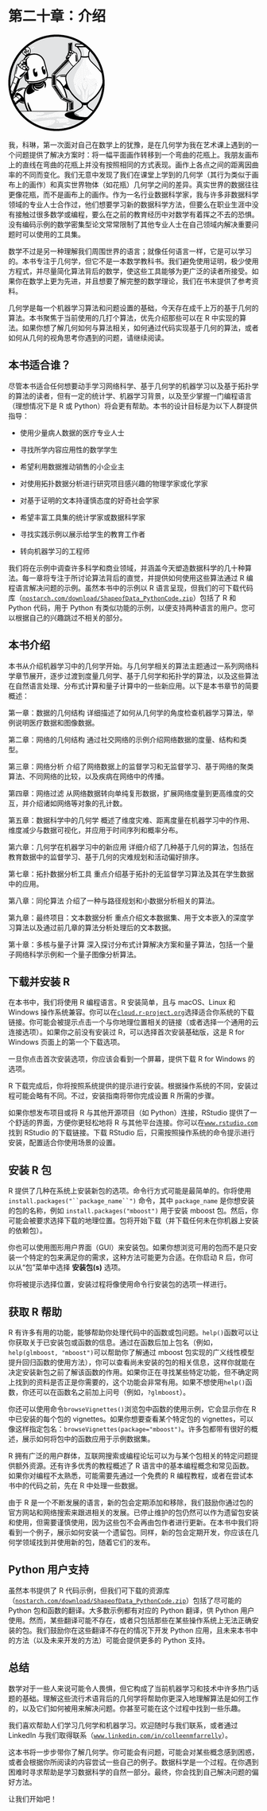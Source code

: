 # 第二十章：介绍

![](img/chapterart.png)

我，科琳，第一次面对自己在数学上的犹豫，是在几何学为我在艺术课上遇到的一个问题提供了解决方案时：将一幅平面画作转移到一个弯曲的花瓶上。我朋友画布上的直线在弯曲的花瓶上并没有按照相同的方式表现。画作上各点之间的距离因曲率的不同而变化。我们无意中发现了我们在课堂上学到的几何学（其行为类似于画布上的画作）和真实世界物体（如花瓶）几何学之间的差异。真实世界的数据往往更像花瓶，而不是画布上的画作。作为一名行业数据科学家，我与许多非数据科学领域的专业人士合作过，他们想要学习新的数据科学方法，但要么在职业生涯中没有接触过很多数学或编程，要么在之前的教育经历中对数学有着挥之不去的恐惧。没有编码示例的数学密集型论文常常限制了其他专业人士在自己领域内解决重要问题时可以使用的工具集。

数学不过是另一种理解我们周围世界的语言；就像任何语言一样，它是可以学习的。本书专注于几何学，但它不是一本数学教科书。我们避免使用证明，极少使用方程式，并尽量简化算法背后的数学，使这些工具能够为更广泛的读者所接受。如果你在数学上更为先进，并且想要了解完整的数学理论，我们在书末提供了参考资料。

几何学是每一个机器学习算法和问题设置的基础，今天存在成千上万的基于几何的算法。本书聚焦于当前使用的几打个算法，优先介绍那些可以在 R 中实现的算法。如果你想了解几何如何与算法相关，如何通过代码实现基于几何的算法，或者如何从几何的视角思考你遇到的问题，请继续阅读。

## 本书适合谁？

尽管本书适合任何想要动手学习网络科学、基于几何学的机器学习以及基于拓扑学的算法的读者，但有一定的统计学、机器学习背景，以及至少掌握一门编程语言（理想情况下是 R 或 Python）将会更有帮助。本书的设计目标是为以下人群提供指导：

+   使用少量病人数据的医疗专业人士

+   寻找所学内容应用性的数学学生

+   希望利用数据推动销售的小企业主

+   对使用拓扑数据分析进行研究项目感兴趣的物理学家或化学家

+   对基于证明的文本持谨慎态度的好奇社会学家

+   希望丰富工具集的统计学家或数据科学家

+   寻找实践示例以展示给学生的教育工作者

+   转向机器学习的工程师

我们将在示例中调查许多科学和商业领域，并涵盖今天塑造数据科学的几十种算法。每一章将专注于所讨论算法背后的直觉，并提供如何使用这些算法通过 R 编程语言解决问题的示例。虽然本书中的示例以 R 语言呈现，但我们的可下载代码库（[`nostarch.com/download/ShapeofData_PythonCode.zip`](https://nostarch.com/download/ShapeofData_PythonCode.zip)）包括了 R 和 Python 代码，用于 Python 有类似功能的示例，以便支持两种语言的用户。您可以根据自己的兴趣跳过不相关的部分。

## 本书介绍

本书从介绍机器学习中的几何学开始。与几何学相关的算法主题通过一系列网络科学章节展开，逐步过渡到度量几何学、基于几何学和拓扑学的算法，以及这些算法在自然语言处理、分布式计算和量子计算中的一些新应用。以下是本书章节的简要概述：

第一章：数据的几何结构 详细描述了如何从几何学的角度检查机器学习算法，举例说明医疗数据和图像数据。

第二章：网络的几何结构 通过社交网络的示例介绍网络数据的度量、结构和类型。

第三章：网络分析 介绍了网络数据上的监督学习和无监督学习、基于网络的聚类算法、不同网络的比较，以及疾病在网络中的传播。

第四章：网络过滤 从网络数据转向单纯复形数据，扩展网络度量到更高维度的交互，并介绍诸如网络等对象的孔计数。

第五章：数据科学中的几何学 概述了维度灾难、距离度量在机器学习中的作用、维度减少与数据可视化，并应用于时间序列和概率分布。

第六章：几何学在机器学习中的新应用 详细介绍了几种基于几何的算法，包括在教育数据中的监督学习、基于几何的灾难规划和活动偏好排序。

第七章：拓扑数据分析工具 重点介绍基于拓扑的无监督学习算法及其在学生数据中的应用。

第八章：同伦算法 介绍了一种与路径规划和小数据分析相关的算法。

第九章：最终项目：文本数据分析 重点介绍文本数据集、用于文本嵌入的深度学习算法以及通过前几章的算法分析处理后的文本数据。

第十章：多核与量子计算 深入探讨分布式计算解决方案和量子算法，包括一个量子网络科学示例和一个量子图像分析算法。

## 下载并安装 R

在本书中，我们将使用 R 编程语言。R 安装简单，且与 macOS、Linux 和 Windows 操作系统兼容。你可以在[`cloud.r-project.org`](https://cloud.r-project.org)选择适合你系统的下载链接。你可能会被提示点击一个与你地理位置相关的链接（或者选择一个通用的云连接选项）。如果你之前没有安装过 R，可以选择首次安装基础版，这是 R for Windows 页面上的第一个下载选项。

一旦你点击首次安装选项，你应该会看到一个屏幕，提供下载 R for Windows 的选项。

R 下载完成后，你将按照系统提供的提示进行安装。根据操作系统的不同，安装过程可能会略有不同。不过，安装指南将带你完成设置 R 所需的步骤。

如果你想发布项目或将 R 与其他开源项目（如 Python）连接，RStudio 提供了一个舒适的界面，方便你更轻松地将 R 与其他平台连接。你可以在[`www.rstudio.com`](https://www.rstudio.com)找到 RStudio 的下载链接。下载 RStudio 后，只需按照操作系统的命令提示进行安装，配置适合你使用场景的设置。

## 安装 R 包

R 提供了几种在系统上安装新包的选项。命令行方式可能是最简单的。你将使用 `install.packages("``package_name``")` 命令，其中 `package_name` 是你想安装的包的名称，例如 `install.packages("mboost")` 用于安装 mboost 包。然后，你可能会被要求选择下载的地理位置。包将开始下载（并下载任何未在你机器上安装的依赖包）。

你也可以使用图形用户界面（GUI）来安装包。如果你想浏览可用的包而不是只安装一个特定的包来满足你的需求，这种方法可能更为合适。在你启动 R 后，你可以从“包”菜单中选择 **安装包(s)** 选项。

你将被提示选择位置，安装过程将像使用命令行安装包的选项一样进行。

## 获取 R 帮助

R 有许多有用的功能，能够帮助你处理代码中的函数或包问题。`help()`函数可以让你获取关于已安装包或函数的信息。通过在函数后加上包名（例如，`help(glmboost, "mboost")`可以帮助你了解通过 mboost 包实现的广义线性模型提升回归函数的使用方法），你可以查看尚未安装的包的相关信息，这样你就能在决定安装新包之前了解该函数的作用。如果你正在寻找某些特定功能，但不确定网上找到的资料是否正是你需要的，这个功能会非常有用。如果不想使用`help()`函数，你还可以在函数名之前加上问号（例如，`?glmboost`）。

你还可以使用命令`browseVignettes()`浏览包中函数的使用示例，它会显示你在 R 中已安装的每个包的 vignettes。如果你想要查看某个特定包的 vignettes，可以像这样指定包名：`browseVignettes(package="mboost")`。许多包都带有很好的概述，展示如何将包中的函数应用于示例数据集。

R 拥有广泛的用户群体，互联网搜索或编程论坛可以为与某个包相关的特定问题提供额外资源。还有许多优秀的教程概述了 R 语言中的基本编程概念和常见函数。如果你对编程不太熟悉，可能需要先通过一个免费的 R 编程教程，或者在尝试本书中的代码之前，先在 R 中处理一些数据。

由于 R 是一个不断发展的语言，新的包会定期添加和移除，我们鼓励你通过包的官方网站和网络搜索来跟进相关的发展。已停止维护的包仍然可以作为遗留包安装和使用，但需要谨慎使用，因为这些包不会再由包作者进行更新。在本书中我们将看到一个例子，展示如何安装一个遗留包。同样，新的包会定期开发，你应该在几何学领域找到并使用新的包，随着它们的发布。

## Python 用户支持

虽然本书提供了 R 代码示例，但我们可下载的资源库（[`nostarch.com/download/ShapeofData_PythonCode.zip`](https://nostarch.com/download/ShapeofData_PythonCode.zip)）包括了尽可能的 Python 包和函数的翻译。大多数示例都有对应的 Python 翻译，供 Python 用户使用。然而，某些翻译可能不存在，或者只包括那些在某些操作系统上无法正确安装的包。我们鼓励你在这些翻译不存在的情况下开发 Python 应用，且未来本书中的方法（以及未来开发的方法）可能会提供更多的 Python 支持。

## 总结

数学对于一些人来说可能令人畏惧，但它构成了当前机器学习和技术中许多热门话题的基础。理解这些流行术语背后的几何学将帮助你更深入地理解算法是如何工作的，以及它们如何被用来解决问题。你甚至可能在这个过程中找到一些乐趣。

我们喜欢帮助人们学习几何学和机器学习。欢迎随时与我们联系，或者通过 LinkedIn 与我们取得联系（[`www.linkedin.com/in/colleenmfarrelly`](https://www.linkedin.com/in/colleenmfarrelly)）。

这本书将一步步带你了解几何学。你可能会有问题，可能会对某些概念感到困惑，或者会根据你所阅读的内容尝试一些自己的例子。数据科学是一个过程。在你遇到困难时寻求帮助是学习数据科学的自然一部分。最终，你会找到自己解决问题的偏好方法。

让我们开始吧！
